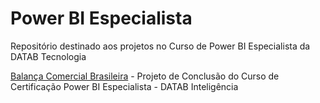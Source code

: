 # Power BI Especialista
Repositório destinado aos projetos no Curso de Power BI Especialista da DATAB Tecnologia

<a href="https://app.powerbi.com/view?r=eyJrIjoiZjEwMTAwODktODczYi00YTJhLTljOTAtMThhNGYxZWM0NDExIiwidCI6IjgxM2Q2YTc4LWNhZDUtNDNmYy05Y2QyLTU0M2Q0ZjU3MTdmZiJ9&pageName=ReportSection">Balança Comercial Brasileira</a> - Projeto de Conclusão do Curso de Certificação Power BI Especialista - DATAB Inteligência

